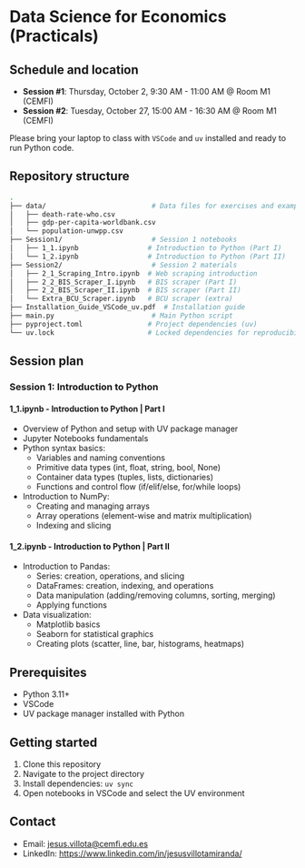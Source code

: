
# Data Science for Economics (Practicals)

## Schedule and location

- **Session #1**: Thursday, October 2, 9:30 AM - 11:00 AM @ Room M1 (CEMFI)
- **Session #2**: Tuesday, October 27, 15:00 AM - 16:30 AM @ Room M1 (CEMFI)

Please bring your laptop to class with `VSCode` and `uv` installed and ready to run Python code.

## Repository structure

```bash
.
├── data/                          # Data files for exercises and examples
│   ├── death-rate-who.csv
│   ├── gdp-per-capita-worldbank.csv
│   └── population-unwpp.csv
├── Session1/                      # Session 1 notebooks
│   ├── 1_1.ipynb                 # Introduction to Python (Part I)
│   └── 1_2.ipynb                 # Introduction to Python (Part II)
├── Session2/                      # Session 2 materials
│   ├── 2_1_Scraping_Intro.ipynb  # Web scraping introduction
│   ├── 2_2_BIS_Scraper_I.ipynb   # BIS scraper (Part I)
│   ├── 2_2_BIS_Scraper_II.ipynb  # BIS scraper (Part II)
│   └── Extra_BCU_Scraper.ipynb   # BCU scraper (extra)
├── Installation_Guide_VSCode_uv.pdf  # Installation guide
├── main.py                        # Main Python script
├── pyproject.toml                # Project dependencies (uv)
└── uv.lock                       # Locked dependencies for reproducibility
```

## Session plan

### Session 1: Introduction to Python

#### **1_1.ipynb - Introduction to Python | Part I**

- Overview of Python and setup with UV package manager
- Jupyter Notebooks fundamentals
- Python syntax basics:
  - Variables and naming conventions
  - Primitive data types (int, float, string, bool, None)
  - Container data types (tuples, lists, dictionaries)
  - Functions and control flow (if/elif/else, for/while loops)
- Introduction to NumPy:
  - Creating and managing arrays
  - Array operations (element-wise and matrix multiplication)
  - Indexing and slicing

#### **1_2.ipynb - Introduction to Python | Part II**

- Introduction to Pandas:
  - Series: creation, operations, and slicing
  - DataFrames: creation, indexing, and operations
  - Data manipulation (adding/removing columns, sorting, merging)
  - Applying functions
- Data visualization:
  - Matplotlib basics
  - Seaborn for statistical graphics
  - Creating plots (scatter, line, bar, histograms, heatmaps)

## Prerequisites

- Python 3.11+
- VSCode
- UV package manager installed with Python

## Getting started

1. Clone this repository
2. Navigate to the project directory
3. Install dependencies: `uv sync`
4. Open notebooks in VSCode and select the UV environment

## Contact

- Email: <jesus.villota@cemfi.edu.es>
- LinkedIn: <https://www.linkedin.com/in/jesusvillotamiranda/>
